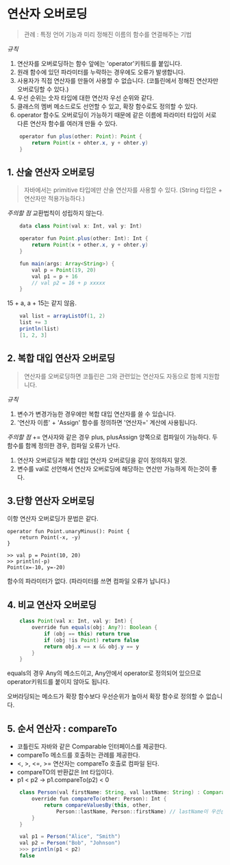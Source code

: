 # 연산자 오버로딩
> 관례 : 특정 언어 기능과 미리 정해진 이름의 함수를 연결해주는 기법

_규칙_
1. 연산자를 오버로딩하는 함수 앞에는 'operator'키워드를 붙입니다.
2. 원래 함수에 있던 파라미터를 누락하는 경우에도 오류가 발생합니다.
2. 사용자가 직접 연산자를 만들어 사용할 수 없습니다.
	(코틀린에서 정해진 연산자만 오버로딩할 수 있다.)
3. 우선 순위는 숫자 타입에 대한 연산자 우선 순위와 같다.
4. 클래스의 멤버 메소드로도 선언할 수 있고,
	확장 함수로도 정의할 수 있다.
5. operator 함수도 오버로딩이 가능하기 때문에 같은 이름에 파라미터 타입이 서로 다른 연산자 함수를 여러개 만들 수 있다.
```java
	operator fun plus(other: Point): Point {
		return Point(x + ohter.x, y + ohter.y)
	}
```

## 1. 산술 연산자 오버로딩
> 자바에서는 primitive 타입에만 산술 연산자를 사용할 수 있다.
(String 타입은 + 연산자만 적용가능하다.)

_주의할 점_
교환법칙이 성립하지 않는다.
```java
	data class Point(val x: Int, val y: Int)

	operator fun Point.plus(other: Int): Int {
		return Point(x + other.x, y + ohter.y)
	}

	fun main(args: Array<String>) {
		val p = Point(19, 20)
		val p1 = p + 16
		// val p2 = 16 + p xxxxx
	}
```
15 + a, a + 15는 같지 않음.

```java
	val list = arrayListOf(1, 2)
	list += 3
	println(list)
	[1, 2, 3]
```


## 2. 복합 대입 연산자 오버로딩
> 연산자를 오버로딩하면 코틀린은 그와 관련있는 연산자도 자동으로 함께 지원합니다.

_규칙_
1. 변수가 변경가능한 경우에만 복합 대입 연산자를 쓸 수 있습니다.
2. '연산자 이름' + 'Assign' 함수를 정의하면 '연산자=' 계산에 사용됩니다.

_주의할 점_
+= 연사자와 같은 경우 plus, plusAssign 양쪽으로 컴파일이 가능하다.
두 함수를 함께 정의한 경우, 컴파일 오류가 난다.

1. 연산자 오버로딩과 복합 대입 연산자 오버로딩을 같이 정의하지 말것.
2. 변수를 val로 선언해서 연산자 오버로딩에 해당하는 연산만 가능하게 하는것이 좋다.

## 3.단항 연산자 오버로딩
이항 연산자 오버로딩가 문법은 같다.

	operator fun Point.unaryMinus(): Point {
		return Point(-x, -y)
	}

	>> val p = Point(10, 20)
	>> println(-p)
	Point(x=-10, y=-20)

함수의 파라미터가 없다. (파라미터를 쓰면 컴파일 오류가 납니다.)

## 4. 비교 연산자 오버로딩

```java
	class Point(val x: Int, val y: Int) {
		override fun equals(obj: Any?): Boolean {
			if (obj == this) return true
			if (obj !is Point) return false
			return obj.x == x && obj.y == y
		}
	}
```
equals의 경우 Any의 메소드이고, Any안에서 operator로 정의되어 있으므로
operator키워드를 붙이지 않아도 됩니다.

오버라딩되는 메소드가 확장 함수보다 우선순위가 높아서 확장 함수로 정의할 수 없습니다.

## 5. 순서 연산자 : compareTo

* 코틀린도 자바와 같은 Comparable 인터페이스를 제공한다.
* compareTo 메소드를 호출하는 관례를 제공한다.
* <, >, <=, >= 연산자는 compareTo 호출로 컴파일 된다.
* compareTO의 반환값은 Int 타입이다.
* p1 < p2 -> p1.compareTo(p2) < 0

```java
	class Person(val firstName: String, val lastName: String) : Comparable<Person> {
		override fun compareTo(other: Person): Int {
			return compareValuesBy(this, other,
				Person::lastName, Person::firstName) // lastName이 우선순위
		}
	}

	val p1 = Person("Alice", "Smith")
	val p2 = Person("Bob", "Johnson")
	>>> println(p1 < p2)
	false
```